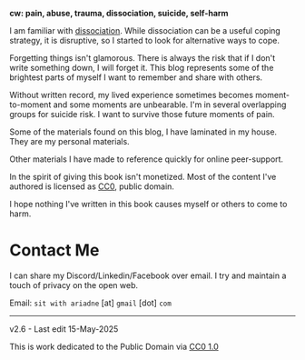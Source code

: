 ﻿**cw: pain, abuse, trauma, dissociation, suicide, self-harm**

I am familiar with [dissociation](https://www.isst-d.org/resources/dissociation-faqs/). While dissociation can be a useful coping strategy, it is disruptive, so I started to look for alternative ways to cope.

Forgetting things isn't glamorous. There is always the risk that if I don't write something down, I will forget it. This blog represents some of the brightest parts of myself I want to remember and share with others.

Without written record, my lived experience sometimes becomes moment-to-moment and some moments are unbearable. I'm in several overlapping groups for suicide risk. I want to survive those future moments of pain. 

Some of the materials found on this blog, I have laminated in my house. They are my personal materials.

Other materials I have made to reference quickly for online peer-support.

In the spirit of giving this book isn't monetized. Most of the content I've authored is licensed as [CC0](https://creativecommons.org/publicdomain/zero/1.0/), public domain.

I hope nothing I've written in this book causes myself or others to come to harm.

# Contact Me

I can share my Discord/Linkedin/Facebook over email. I try and maintain a touch of privacy on the open web.

Email: `sit with ariadne` [at] `gmail` [dot] `com`

-----

v2.6 - Last edit 15-May-2025

This is work dedicated to the Public Domain via [CC0 1.0](https://creativecommons.org/publicdomain/zero/1.0/)


